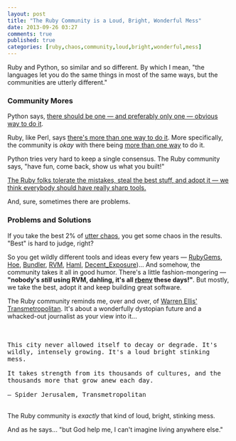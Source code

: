 ```yaml
---
layout: post
title: "The Ruby Community is a Loud, Bright, Wonderful Mess"
date: 2013-09-26 03:27
comments: true
published: true
categories: [ruby,chaos,community,loud,bright,wonderful,mess]
---
```

Ruby and Python, so similar and so different.  By which I mean, "the languages let you do the same things in most of the same ways, but the communities are utterly different."

<h3> Community Mores </h3>

Python says, <a href="http://www.python.org/dev/peps/pep-0020/">there should be one &mdash; and preferably only one &mdash; obvious way to do it</a>.

Ruby, like Perl, says <a href="http://blog.bignerdranch.com/1605-writing-readable-ruby/">there's more than one way to do it</a>.  More specifically, the community is <i>okay</i> with there being <a href="http://mislav.uniqpath.com/poignant-guide/">more than one way</a> to do it.

Python tries very hard to keep a single consensus.  The Ruby community says, "have fun,  come back, show us what you built!"

<a href="http://raganwald.com/2008/07/my-analyst-warned-me-but.html">The Ruby folks tolerate the mistakes, steal the best stuff, and adopt it &mdash; we think everybody should have really sharp tools.</a>

And, sure, sometimes there are problems.

<h3> Problems and Solutions </h3>

If you take the best 2% of <a href="http://michaelochurch.wordpress.com/2013/03/19/gervais-macleod-12-growth-chaos-and-risk/">utter chaos</a>, you get some chaos in the results.  "Best" is hard to judge, right?

So you get wildly different tools and ideas every few years &mdash; <a href="http://rubygems.org/">RubyGems</a>, <a href="http://rubygems.org/gems/hoe">Hoe</a>, <a href="http://bundler.io/">Bundler</a>, <a href="http://rvm.io">RVM</a>, <a href="http://haml.info/">Haml</a>, <a href="https://github.com/voxdolo/decent_exposure">Decent_Exposure</a>)...  And somehow, the community takes it all in good humor.  There's a little fashion-mongering &mdash; <b>"nobody's <i>still</i> using RVM, dahling, it's all <a href="https://github.com/sstephenson/rbenv">rbenv</a> these days!"</b>.  But mostly, we take the best, adopt it and keep building great software.

The Ruby community reminds me, over and over, of <a href="http://en.wikipedia.org/wiki/Transmetropolitan">Warren Ellis' Transmetropolitan</a>.  It's about a wonderfully dystopian future and a whacked-out journalist as your view into it...

<br/><br/><tt>This city never allowed itself to decay or degrade. It's wildly, intensely growing. It's a loud bright stinking mess.<br/><br/>It takes strength from its thousands of cultures, and the thousands more that grow anew each day.<br/><br/>&mdash; Spider Jerusalem, Transmetropolitan</tt> <br/><br/>

The Ruby community is <i>exactly</i> that kind of loud, bright, stinking mess.

And as he says... "but God help me, I can't imagine living anywhere else."
